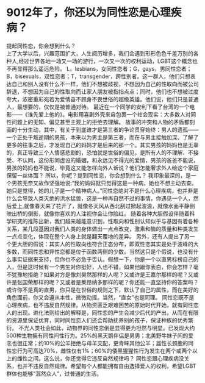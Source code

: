 # 9012年了，你还以为同性恋是心理疾病？
提起同性恋，你会想到什么？	
上了大学以后，兴趣范围扩大，人生阅历增多，我们会遇到形形色色千差万别的各种人,经过世界各地一场又一场的游行，一次又一次的权利运动，LGBT这个概念也不再显得那么遥远危险。
L，lesbians，女同性恋者；G，gays，男同性恋者；B，bisexuals，双性恋者；T，transgender，跨性别者。这一群人，他们只想表达自己和别人没有什么不一样，他们不想被歧视，不想因为自己的性取向而被公司辞退，不想因为自己的性取向而让家人朋友被指指点点；同时，他们也不想被过度夸大，浓密重彩宛若为爱情奋不顾身不畏世俗的超级英雄。他们说，他们只是普通人，最想要的，仅仅是被普通对待。
最近在一个同学的安利下看了台湾的一个电影——《谁先爱上他的》。电影用喜剧外壳来自包裹一个社会现实：大多数人对同性问题上的无知、偏见甚至主观上的拒绝去理解。
故事的冲突和人物的矛盾都刻画的十分生动，其中，有关于到底谁才是第三者的争论贯穿始终：男人的遗孤——一个正处于叛逆期的男孩，本来以为男主是第三者，而在与男主接触加深、了解了更多的往事之后，才发现自己的妈妈才是后来的那一个。其实男孩的妈妈也是无辜的，真正导致三个人情感悲剧的，恐怕就是世俗的偏见，是所有人的不理解、不接受、不认同，这份形同虚设的婚姻，和永远见不得光的爱情，男孩的爸爸不能说，男孩的妈妈也不能说，毕竟这又能怎样向外人诉说？他们怎能奢求外人给这个家庭保留一丝体面？ 
所以，你呢？提到同性恋，你会想到什么？	
我印象最深的，是一个男孩无奈又故作坚强地说:“我的妈妈就只觉得这是一种病，她也不想主动去查。她只是觉得，她的儿子是一个精神病人。”同性恋绝对不是什么心理疾病，也并非是什么会导致人类灭绝的洪水猛兽，这是一种再自然不过的事情，你遇见一个人，然后爱上,就像春天来了花开了，就像冬天风从西北刮过掀起波浪，就像水面平静倒映出桥的倒影，就像你喜欢的人注视你会让你脸红。
随着各种大胆假设伴随着科学研究的推陈出新，我们越来越能意识到，性取向和性别认知似乎与基因有着各种关系，某几段基因对我们人类的身体做出一点点改变，激素和酶的质量和种类发生一点点变化，体现在整个人身上就是翻天覆地的差异。
另外，还有人提出了另一个更大胆的假说：其实人的性取向也符合正态分布，即双性恋其实是处于波峰的大多数，而同性恋和异性恋都是位于函数两侧的少数。当然这只是个假说，也没有什么事实证据来支持，但你也不必急于否认。假想一下，你是一个以直男标榜自己的人，但是这时候有一个男生对你挺好，人也不错，如果他跟你表白，你会怎样？毫不犹豫地拒绝？如果对方是像刘昊然那样的人呢？又或许是王嘉尔那样的呢？又或许是张国荣那样的呢？又或者是莱昂纳多那样的呢？你还能一直坚持你的答案吗？
或许你不是真的直男，你只是在世俗的规则之下，默认了自己的属性，而在美好的角色面前，你又会遵从本性，微微动摇。当然，“直女”也是同理。
同性恋既不是心理疾病，也不违反自然规律。从物资匮乏艰难困苦的原始时代开始，就有同性恋人的出现。进化法则给出的解释是，同性恋的产生会减少后代的产出，从而在有限的资源里保证优育，同时同性恋人们还会帮助抚养别的孩子，保证种族的优秀繁衍。
不光人类社会如此，动物界的同性恋倒是显得更为坦然与明显。已发现大约500种生物拥有同性间性行为。25%的黑天鹅伴侣是男男；北美野牛妹子间的爱恋也很正常；约10%的公羊拒绝与母羊交配，更青睐其他公羊；雄性长颈鹿的同性恋行为可高达70%，雌性仅有1%；60%的倭黑猩猩性行为发生在两个或两个以上的雌性之间。这么说，你还觉得它违反自然规律吗？
同性恋跟心理疾病没关系，也并不违反自然规律。希望每个人都能拥有自由选择爱人的权利，希望LGBT群体也能够“泯然众人”，过普通的生活。
